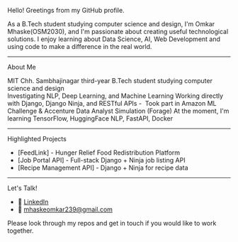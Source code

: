 Hello! Greetings from my GitHub profile.

As a B.Tech student studying computer science and design, I'm Omkar Mhaske(OSM2030), and I'm passionate about creating useful technological solutions. I enjoy learning about Data Science, AI, Web Development and using code to make a difference in the real world.

---

About Me

MIT Chh. Sambhajinagar third-year B.Tech student studying computer science and design  
Investigating NLP, Deep Learning, and Machine Learning
Working directly with Django, Django Ninja, and RESTful APIs -  Took part in Amazon ML Challenge & Accenture Data Analyst Simulation (Forage)
At the moment, I'm learning TensorFlow, HuggingFace NLP, FastAPI, Docker

---

Highlighted Projects

- [FeedLink] - Hunger Relief Food Redistribution Platform  
- [Job Portal API] - Full-stack Django + Ninja job listing API  
- [Recipe Management API] - Django + Ninja for recipe data

---

Let's Talk!

- 🔗 [LinkedIn](https://www.linkedin.com/in/omkar-mhaske-b90026258/)  
- 📧 mhaskeomkar239@gmail.com  

Please look through my repos and get in touch if you would like to work together.
